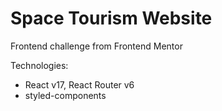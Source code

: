 # Space Tourism Website

Frontend challenge from Frontend Mentor

Technologies:

- React v17, React Router v6
- styled-components
